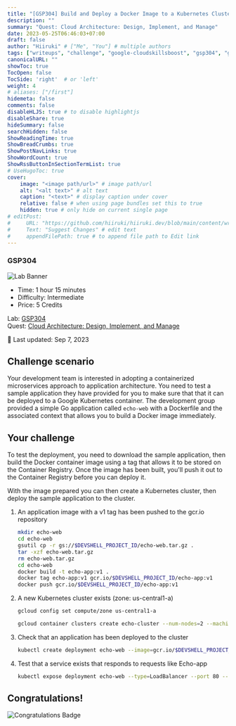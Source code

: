 ```yaml
---
title: "[GSP304] Build and Deploy a Docker Image to a Kubernetes Cluster"
description: ""
summary: "Quest: Cloud Architecture: Design, Implement, and Manage"
date: 2023-05-25T06:46:03+07:00
draft: false
author: "Hiiruki" # ["Me", "You"] # multiple authors
tags: ["writeups", "challenge", "google-cloudskillsboost", "gsp304", "google-cloud", "cloudskillsboost", "juaragcp", "google-cloud-platform", "gcp", "docker", "kubernetes", "cloud-computing", "cloud", "cloud-architecture"]
canonicalURL: ""
showToc: true
TocOpen: false
TocSide: 'right'  # or 'left'
weight: 4
# aliases: ["/first"]
hidemeta: false
comments: false
disableHLJS: true # to disable highlightjs
disableShare: true
hideSummary: false
searchHidden: false
ShowReadingTime: true
ShowBreadCrumbs: true
ShowPostNavLinks: true
ShowWordCount: true
ShowRssButtonInSectionTermList: true
# UseHugoToc: true
cover:
    image: "<image path/url>" # image path/url
    alt: "<alt text>" # alt text
    caption: "<text>" # display caption under cover
    relative: false # when using page bundles set this to true
    hidden: true # only hide on current single page
# editPost:
#     URL: "https://github.com/hiiruki/hiiruki.dev/blob/main/content/writeups/google-cloudskillsboost/GSP304/index.md"
#     Text: "Suggest Changes" # edit text
#     appendFilePath: true # to append file path to Edit link
---
```


### GSP304

![Lab Banner](https://cdn.qwiklabs.com/GMOHykaqmlTHiqEeQXTySaMXYPHeIvaqa2qHEzw6Occ%3D)

- Time: 1 hour 15 minutes<br>
- Difficulty: Intermediate<br>
- Price: 5 Credits

Lab: [GSP304](https://www.cloudskillsboost.google/focuses/1738?parent=catalog)<br>
Quest: [Cloud Architecture: Design, Implement, and Manage](https://www.cloudskillsboost.google/quests/124)<br>

🔄 Last updated: Sep 7, 2023

## Challenge scenario

Your development team is interested in adopting a containerized microservices approach to application architecture. You need to test a sample application they have provided for you to make sure that that it can be deployed to a Google Kubernetes container. The development group provided a simple Go application called `echo-web` with a Dockerfile and the associated context that allows you to build a Docker image immediately.

## Your challenge

To test the deployment, you need to download the sample application, then build the Docker container image using a tag that allows it to be stored on the Container Registry. Once the image has been built, you'll push it out to the Container Registry before you can deploy it.

With the image prepared you can then create a Kubernetes cluster, then deploy the sample application to the cluster.

1. An application image with a v1 tag has been pushed to the gcr.io repository

    ```bash
    mkdir echo-web
    cd echo-web
    gsutil cp -r gs://$DEVSHELL_PROJECT_ID/echo-web.tar.gz .
    tar -xzf echo-web.tar.gz
    rm echo-web.tar.gz
    cd echo-web
    docker build -t echo-app:v1 .
    docker tag echo-app:v1 gcr.io/$DEVSHELL_PROJECT_ID/echo-app:v1
    docker push gcr.io/$DEVSHELL_PROJECT_ID/echo-app:v1
    ```

2. A new Kubernetes cluster exists (zone: us-central1-a)

    ```bash
    gcloud config set compute/zone us-central1-a

    gcloud container clusters create echo-cluster --num-nodes=2 --machine-type=n1-standard-2
    ```

3. Check that an application has been deployed to the cluster

    ```bash
    kubectl create deployment echo-web --image=gcr.io/$DEVSHELL_PROJECT_ID/echo-app:v1
    ```

4. Test that a service exists that responds to requests like Echo-app

    ```bash
    kubectl expose deployment echo-web --type=LoadBalancer --port 80 --target-port 8000
    ```

## Congratulations!

![Congratulations Badge](https://cdn.qwiklabs.com/GOodosAwxciMN42hNV4ZqZIwQ5eXORJcUSvZ2SAuXYI%3D#center)
